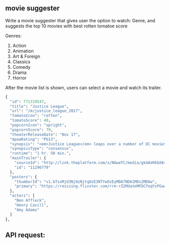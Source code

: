 ## movie suggester

Write a movie suggester that gives user the option to watch: Genre, and suggests the top 10 movies with best rotten tomatoe score

Genres:
  1. Action
  2. Animation
  4. Art & Foreign
  5. Classics
  6. Comedy
  9. Drama
  10. Horror

After the movie list is shown, users can select a movie and watch its trailer.

```python
{
  "id": 771319547,
  "title": "Justice League",
  "url": "/m/justice_league_2017",
  "tomatoIcon": "rotten",
  "tomatoScore": 40,
  "popcornIcon": "upright",
  "popcornScore": 79,
  "theaterReleaseDate": "Nov 17",
  "mpaaRating": "PG13",
  "synopsis": "<em>Justice League</em> leaps over a number of DC movies, but its single bound isn't enough to shed the murky aesthetic, thin characters, and chaotic action that continue to dog the franchise.",
  "synopsisType": "consensus",
  "runtime": "1 hr. 50 min.",
  "mainTrailer": {
    "sourceId": "http://link.theplatform.com/s/NGweTC/media/gk4AVHkbX64U",
    "id": "11296779"
  },
  "posters": {
    "thumborId": "v1.bTsxMjU3NjUzNjtqOzE3NTYwOzEyMDA7NDA1MDs2MDAw",
    "primary": "https://resizing.flixster.com/rre-rZ2MdateMFDCfoqYsPGaw_o=/130x0/v1.bTsxMjU3NjUzNjtqOzE3NTYwOzEyMDA7NDA1MDs2MDAw"
  },
  "actors": [
    "Ben Affleck",
    "Henry Cavill",
    "Amy Adams"
  ]
},
```

## API request:



